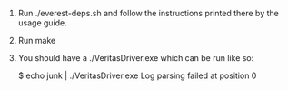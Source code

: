 1. Run ./everest-deps.sh and follow the instructions printed there by
   the usage guide.

2. Run make

3. You should have a ./VeritasDriver.exe which can be run like so:

    $ echo junk | ./VeritasDriver.exe
    Log parsing failed at position 0
